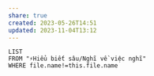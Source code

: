 ```yaml
---
share: true
created: 2023-05-26T14:51
updated: 2023-11-04T13:12
---
```

```dataview
LIST
FROM "⚡Hiểu biết sâu/Nghĩ về việc nghĩ" 
WHERE file.name!=this.file.name
```
